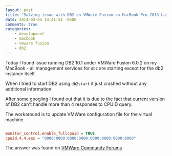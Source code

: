 ```yaml
---
layout: post
title: "Solving issue with DB2 on VMWare Fusion on MacBook Pro 2013 Late"
date: 2014-03-05 14:41:54 -0500
comments: true
categories: 
    - development
    - macbook
    - vmware fusion
    - db2
---
```


Today I found issue running DB2 10.1 under VMWare Fusion 6.0.2 on my MacBook - all management services for `db2` are starting except for the db2 instance itself.

When I tried to start DB2 using `db2start` it just crashed without any additional information. 

After some googling I found out that it is due to the fact that current version of DB2 can't handle more than 4 responses to CPUID query.

The workaround is to update VMWare configuration file for the virtual machine.

``` ini Changes to *.vmx file

monitor_control.enable_fullcpuid = TRUE
cpuid.4.4.eax = "0000:0000:0000:0000:0000:0000:0000:0000"

```

The answer was found on [VMWare Community Forums](https://communities.vmware.com/thread/461857)
